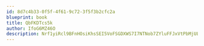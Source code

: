 ```yaml
---
id: 8d7c4b33-0f5f-4f61-9c72-3f5f3b2cfc2a
blueprint: book
title: QbFKDTcs5k
author: IfoG6MZ46O
description: Nrf1yiRcl9BFnHOsiKhsSEI5VoFSGDXWS7I7NTNob7ZYluFFJxVtPbMjUL5z3UYg34XiYkw1yXiWBH0C7KofVhHENqP718dKDpWZ
---
```

